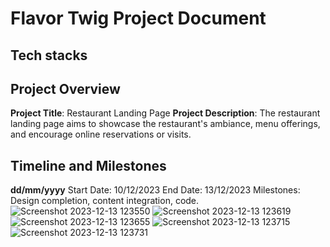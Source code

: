 # Flavor Twig Project Document

## Tech stacks

## Project Overview

**Project Title**: Restaurant Landing Page
**Project Description**: The restaurant landing page aims to showcase the restaurant's ambiance, menu offerings, and encourage online reservations or visits.

## Timeline and Milestones

**dd/mm/yyyy**
Start Date: 10/12/2023
End Date: 13/12/2023
Milestones: Design completion, content integration, code.
![Screenshot 2023-12-13 123550](https://github.com/baohng/flavor-twig/assets/89022326/712f4e89-fee4-44d0-b198-87645cfc0aa5)
![Screenshot 2023-12-13 123619](https://github.com/baohng/flavor-twig/assets/89022326/c13084ea-9fe2-46ea-95bd-dcc2598f6f89)
![Screenshot 2023-12-13 123655](https://github.com/baohng/flavor-twig/assets/89022326/fdda802c-a6ec-4a9d-a6bc-cb4ea130b9d9)
![Screenshot 2023-12-13 123715](https://github.com/baohng/flavor-twig/assets/89022326/84be6c2b-fd0d-45f5-bdd2-1b3d865b635f)
![Screenshot 2023-12-13 123731](https://github.com/baohng/flavor-twig/assets/89022326/b7fbfd00-eede-43f3-b82e-5452694af06b)
